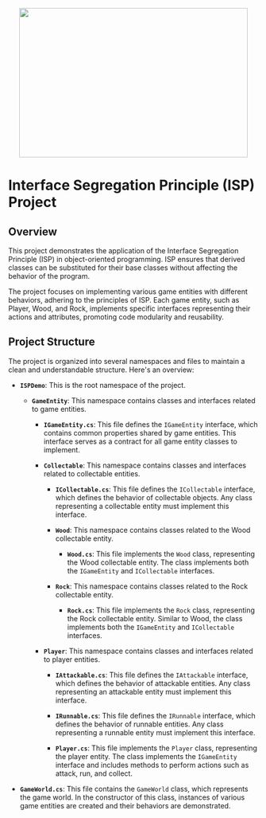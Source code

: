 <p align="center">
  <img width="460" height="300" src="https://miro.medium.com/v2/resize:fit:1200/1*YzBpqn1XSHOz9UpKc6HcJg.png">
</p>

# Interface Segregation Principle (ISP) Project

## Overview

This project demonstrates the application of the Interface Segregation Principle (ISP) in object-oriented programming. ISP ensures that derived classes can be substituted for their base classes without affecting the behavior of the program.

The project focuses on implementing various game entities with different behaviors, adhering to the principles of ISP. Each game entity, such as Player, Wood, and Rock, implements specific interfaces representing their actions and attributes, promoting code modularity and reusability.

## Project Structure

The project is organized into several namespaces and files to maintain a clean and understandable structure. Here's an overview:

- **`ISPDemo`**: This is the root namespace of the project.

  - **`GameEntity`**: This namespace contains classes and interfaces related to game entities.

    - **`IGameEntity.cs`**: This file defines the `IGameEntity` interface, which contains common properties shared by game entities. This interface serves as a contract for all game entity classes to implement.

    - **`Collectable`**: This namespace contains classes and interfaces related to collectable entities.

      - **`ICollectable.cs`**: This file defines the `ICollectable` interface, which defines the behavior of collectable objects. Any class representing a collectable entity must implement this interface.

      - **`Wood`**: This namespace contains classes related to the Wood collectable entity.

        - **`Wood.cs`**: This file implements the `Wood` class, representing the Wood collectable entity. The class implements both the `IGameEntity` and `ICollectable` interfaces.

      - **`Rock`**: This namespace contains classes related to the Rock collectable entity.

        - **`Rock.cs`**: This file implements the `Rock` class, representing the Rock collectable entity. Similar to Wood, the class implements both the `IGameEntity` and `ICollectable` interfaces.

    - **`Player`**: This namespace contains classes and interfaces related to player entities.

      - **`IAttackable.cs`**: This file defines the `IAttackable` interface, which defines the behavior of attackable entities. Any class representing an attackable entity must implement this interface.

      - **`IRunnable.cs`**: This file defines the `IRunnable` interface, which defines the behavior of runnable entities. Any class representing a runnable entity must implement this interface.

      - **`Player.cs`**: This file implements the `Player` class, representing the player entity. The class implements the `IGameEntity` interface and includes methods to perform actions such as attack, run, and collect.

- **`GameWorld.cs`**: This file contains the `GameWorld` class, which represents the game world. In the constructor of this class, instances of various game entities are created and their behaviors are demonstrated.
